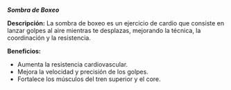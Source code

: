  ***Sombra de Boxeo***

**Descripción:**
 La sombra de boxeo es un ejercicio de cardio que consiste en lanzar golpes al aire mientras te desplazas, mejorando la técnica, la coordinación y la resistencia.

**Beneficios:**

- Aumenta la resistencia cardiovascular.
- Mejora la velocidad y precisión de los golpes.
- Fortalece los músculos del tren superior y el core.